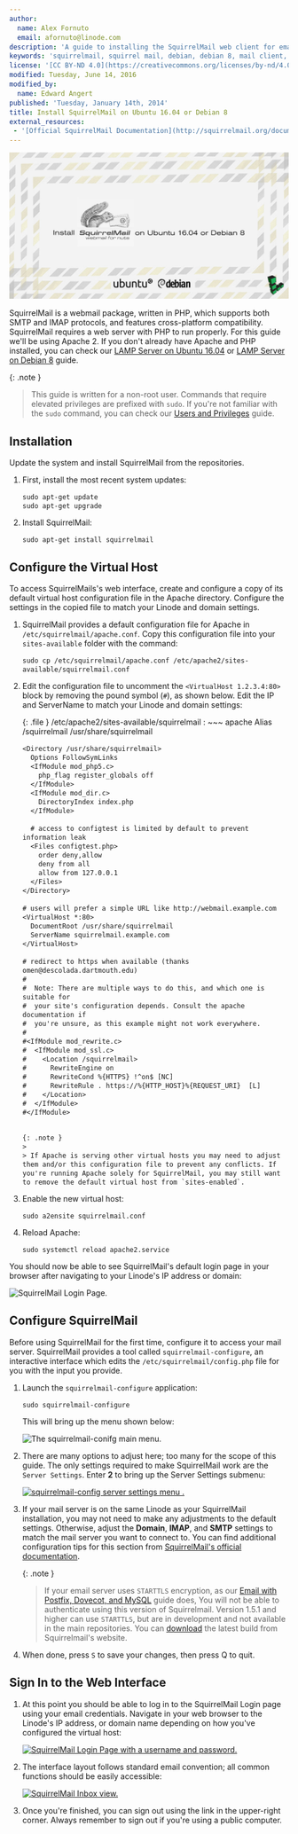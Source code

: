 ```yaml
---
author:
  name: Alex Fornuto
  email: afornuto@linode.com
description: 'A guide to installing the SquirrelMail web client for email on Ubuntu or Debian 8.'
keywords: 'squirrelmail, squirrel mail, debian, debian 8, mail client, ubuntu, ubuntu 16'
license: '[CC BY-ND 4.0](https://creativecommons.org/licenses/by-nd/4.0)'
modified: Tuesday, June 14, 2016
modified_by:
  name: Edward Angert
published: 'Tuesday, January 14th, 2014'
title: Install SquirrelMail on Ubuntu 16.04 or Debian 8
external_resources:
 - '[Official SquirrelMail Documentation](http://squirrelmail.org/documentation/)'
---
```


![Install SquirrelMail on Ubuntu or Debian](/docs/assets/install-squirrelmail-on-ubuntu/Install_SquirrelMail_smg.jpg)

SquirrelMail is a webmail package, written in PHP, which supports both SMTP and IMAP protocols, and features cross-platform compatibility. SquirrelMail requires a web server with PHP to run properly. For this guide we'll be using Apache 2. If you don't already have Apache and PHP installed, you can check our [LAMP Server on Ubuntu 16.04](/docs/websites/lamp/install-lamp-on-ubuntu-16-04) or [LAMP Server on Debian 8](/docs/websites/lamp/lamp-on-debian-8-jessie) guide.

 {: .note }
>
> This guide is written for a non-root user. Commands that require elevated privileges are prefixed with `sudo`. If you're not familiar with the `sudo` command, you can check our [Users and Privileges](/docs/tools-reference/linux-users-and-groups) guide.

## Installation

Update the system and install SquirrelMail from the repositories.

1.  First, install the most recent system updates:

        sudo apt-get update
        sudo apt-get upgrade

2.  Install SquirrelMail:

        sudo apt-get install squirrelmail

## Configure the Virtual Host

To access SquirrelMails's web interface, create and configure a copy of its default virtual host configuration file in the Apache directory. Configure the settings in the copied file to match your Linode and domain settings.

1.  SquirrelMail provides a default configuration file for Apache in `/etc/squirrelmail/apache.conf`. Copy this configuration file into your `sites-available` folder with the command:

        sudo cp /etc/squirrelmail/apache.conf /etc/apache2/sites-available/squirrelmail.conf

2.  Edit the configuration file to uncomment the `<VirtualHost 1.2.3.4:80>` block by removing the pound symbol (`#`), as shown below. Edit the IP and ServerName to match your Linode and domain settings:

    {: .file }
    /etc/apache2/sites-available/squirrelmail
    :   ~~~ apache
        Alias /squirrelmail /usr/share/squirrelmail

        <Directory /usr/share/squirrelmail>
          Options FollowSymLinks
          <IfModule mod_php5.c>
            php_flag register_globals off
          </IfModule>
          <IfModule mod_dir.c>
            DirectoryIndex index.php
          </IfModule>

          # access to configtest is limited by default to prevent information leak
          <Files configtest.php>
            order deny,allow
            deny from all
            allow from 127.0.0.1
          </Files>
        </Directory>

        # users will prefer a simple URL like http://webmail.example.com
        <VirtualHost *:80>
          DocumentRoot /usr/share/squirrelmail
          ServerName squirrelmail.example.com
        </VirtualHost>

        # redirect to https when available (thanks omen@descolada.dartmouth.edu)
        #
        #  Note: There are multiple ways to do this, and which one is suitable for
        #  your site's configuration depends. Consult the apache documentation if
        #  you're unsure, as this example might not work everywhere.
        #
        #<IfModule mod_rewrite.c>
        #  <IfModule mod_ssl.c>
        #    <Location /squirrelmail>
        #      RewriteEngine on
        #      RewriteCond %{HTTPS} !^on$ [NC]
        #      RewriteRule . https://%{HTTP_HOST}%{REQUEST_URI}  [L]
        #    </Location>
        #  </IfModule>
        #</IfModule>
    ~~~

    {: .note }
    >
    > If Apache is serving other virtual hosts you may need to adjust them and/or this configuration file to prevent any conflicts. If you're running Apache solely for SquirrelMail, you may still want to remove the default virtual host from `sites-enabled`.

3.  Enable the new virtual host:

        sudo a2ensite squirrelmail.conf

4.  Reload Apache:

        sudo systemctl reload apache2.service

You should now be able to see SquirrelMail's default login page in your browser after navigating to your Linode's IP address or domain:

![SquirrelMail Login Page.](/docs/assets/1519-squirrelmail_login.png)

## Configure SquirrelMail

Before using SquirrelMail for the first time, configure it to access your mail server. SquirrelMail provides a tool called `squirrelmail-configure`, an interactive interface which edits the `/etc/squirrelmail/config.php` file for you with the input you provide.

1.  Launch the `squirrelmail-configure` application:

        sudo squirrelmail-configure

    This will bring up the menu shown below:

    ![The squirrelmail-conifg main menu.](/docs/assets/1517-squirrelmail-config_1.png)

2.  There are many options to adjust here; too many for the scope of this guide. The only settings required to make SquirrelMail work are the `Server Settings`. Enter **2** to bring up the Server Settings submenu:

    [![squirrelmail-config server settings menu .](/docs/assets/1518-squirrelmail-config_2.png)](/docs/assets/1518-squirrelmail-config_2.png)

3.  If your mail server is on the same Linode as your SquirrelMail installation, you may not need to make any adjustments to the default settings. Otherwise, adjust the **Domain**, **IMAP**, and **SMTP** settings to match the mail server you want to connect to. You can find additional configuration tips for this section from [SquirrelMail's official documentation](http://squirrelmail.org/docs/admin/admin-5.html#ss5.3).

    {: .note }
    > If your email server uses `STARTTLS` encryption, as our [Email with Postfix, Dovecot, and MySQL](/docs/email/postfix/email-with-postfix-dovecot-and-mysql) guide does, You will not be able to authenticate using this version of Squirrelmail. Version 1.5.1 and higher can use `STARTTLS`, but are in development and not available in the main repositories. You can [download](https://squirrelmail.org/download.php) the latest build from Squirrelmail's website.

4.  When done, press `S` to save your changes, then press Q to quit.

## Sign In to the Web Interface

1.  At this point you should be able to log in to the SquirrelMail Login page using your email credentials. Navigate in your web browser to the Linode's IP address, or domain name depending on how you've configured the virtual host:

    [![SquirrelMail Login Page with a username and password.](/docs/assets/1515-squirrelmail_login_filled2.png)](/docs/assets/1520-squirrelmail_login_filled.png)

2.  The interface layout follows standard email convention; all common functions should be easily accessible:

    [![SquirrelMail Inbox view.](/docs/assets/1514-squirrelmail_inbox2.png)](/docs/assets/1513-squirrelmail_inbox.png)

3.  Once you're finished, you can sign out using the link in the upper-right corner. Always remember to sign out if you're using a public computer.
